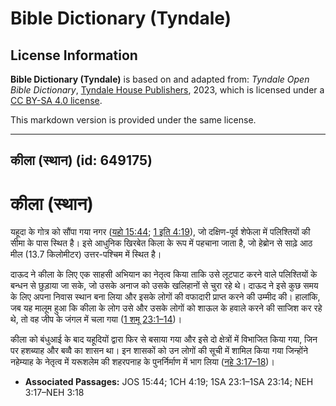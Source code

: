 # Bible Dictionary (Tyndale)

## License Information

**Bible Dictionary (Tyndale)** is based on and adapted from: _Tyndale Open Bible Dictionary_, [Tyndale House Publishers](https://tyndaleopenresources.com/), 2023, which is licensed under a [CC BY-SA 4.0 license](https://creativecommons.org/licenses/by-sa/4.0/legalcode.en).

This markdown version is provided under the same license.



--------------------------------

## कीला (स्थान) (id: 649175)

कीला (स्थान)
============

यहूदा के गोत्र को सौंपा गया नगर ([यहो 15:44](https://ref.ly/Josh15:44); [1 इति 4:19](https://ref.ly/1Chr4:19)), जो दक्षिण\-पूर्व शेफेला में पलिश्तियों की सीमा के पास स्थित है। इसे आधुनिक खिरबेत किला के रूप में पहचाना जाता है, जो हेब्रोन से साढ़े आठ मील (13\.7 किलोमीटर) उत्तर\-पश्चिम में स्थित है।

दाऊद ने कीला के लिए एक साहसी अभियान का नेतृत्व किया ताकि उसे लूटपाट करने वाले पलिश्तियों के बन्धन से छुड़ाया जा सके, जो उसके अनाज को उसके खलिहानों से चुरा रहे थे। दाऊद ने इसे कुछ समय के लिए अपना निवास स्थान बना लिया और इसके लोगों की वफादारी प्राप्त करने की उम्मीद की। हालांकि, जब यह मालूम हुआ कि कीला के लोग उसे और उसके लोगों को शाऊल के हवाले करने की साजिश कर रहे थे, तो वह जीप के जंगल में चला गया ([1 शमू 23:1–14](https://ref.ly/1Sam23:1-1Sam23:14))।

कीला को बंधुआई के बाद यहूदियों द्वारा फिर से बसाया गया और इसे दो क्षेत्रों में विभाजित किया गया, जिन पर हशब्याह और बव्वै का शासन था। इन शासकों को उन लोगों की सूची में शामिल किया गया जिन्होंने नहेम्याह के नेतृत्व में यरूशलेम की शहरपनाह के पुनर्निर्माण में भाग लिया ([नहे 3:17–18](https://ref.ly/Neh3:17-Neh3:18))।

* **Associated Passages:** JOS 15:44; 1CH 4:19; 1SA 23:1–1SA 23:14; NEH 3:17–NEH 3:18

